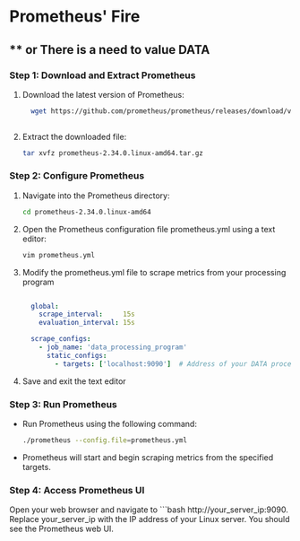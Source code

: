 # Prometheus' Fire
## ** or There is a need to value DATA

### Step 1: Download and Extract Prometheus
1. Download the latest version of Prometheus:
   ```bash
     wget https://github.com/prometheus/prometheus/releases/download/v2.34.0/prometheus-2.34.0.linux-amd64.tar.gz
  
2. Extract the downloaded file:
     ```bash
     tar xvfz prometheus-2.34.0.linux-amd64.tar.gz

### Step 2: Configure Prometheus
1. Navigate into the Prometheus directory:
    ```bash
    cd prometheus-2.34.0.linux-amd64

2. Open the Prometheus configuration file prometheus.yml using a text editor:
    ```bash
    vim prometheus.yml
3. Modify the prometheus.yml file to scrape metrics from your processing program
    ```yaml

      global:
        scrape_interval:     15s
        evaluation_interval: 15s

      scrape_configs:
        - job_name: 'data_processing_program'
          static_configs:
            - targets: ['localhost:9090']  # Address of your DATA processing program

4. Save and exit the text editor

### Step 3: Run Prometheus

- Run Prometheus using the following command:
    ```bash
    ./prometheus --config.file=prometheus.yml

- Prometheus will start and begin scraping metrics from the specified targets.

### Step 4: Access Prometheus UI

Open your web browser and navigate to 
      ```bash
      http://your_server_ip:9090.
Replace your_server_ip with the IP address of your Linux server.
You should see the Prometheus web UI.

